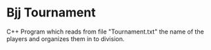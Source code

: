 # Bjj Tournament 

C++ Program which reads from file "Tournament.txt" the name of the players and organizes them in to division.